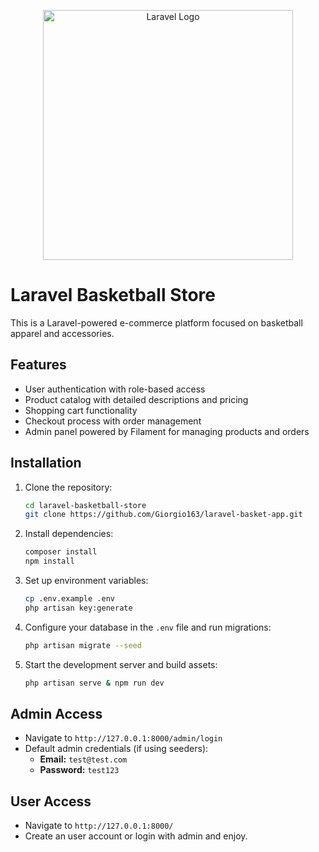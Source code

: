 <p align="center">
    <a href="https://laravel.com" target="_blank">
        <img src="https://raw.githubusercontent.com/laravel/art/master/logo-lockup/5%20SVG/2%20CMYK/1%20Full%20Color/laravel-logolockup-cmyk-red.svg" width="400" alt="Laravel Logo">
    </a>
</p>

# Laravel Basketball Store

This is a Laravel-powered e-commerce platform focused on basketball apparel and accessories.

## Features

- User authentication with role-based access
- Product catalog with detailed descriptions and pricing
- Shopping cart functionality
- Checkout process with order management
- Admin panel powered by Filament for managing products and orders

## Installation

1. Clone the repository:
   ```sh
   cd laravel-basketball-store
   git clone https://github.com/Giorgio163/laravel-basket-app.git
   ```

2. Install dependencies:
   ```sh
   composer install
   npm install
   ```

3. Set up environment variables:
   ```sh
   cp .env.example .env
   php artisan key:generate
   ```

4. Configure your database in the `.env` file and run migrations:
   ```sh
   php artisan migrate --seed
   ```

5. Start the development server and build assets:
   ```sh
   php artisan serve & npm run dev
   ```

## Admin Access

- Navigate to `http://127.0.0.1:8000/admin/login`
- Default admin credentials (if using seeders):
    - **Email:** `test@test.com`
    - **Password:** `test123`

## User Access

- Navigate to `http://127.0.0.1:8000/`
- Create an user account or login with admin and enjoy.
